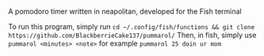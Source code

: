 A pomodoro timer written in neapolitan, developed for the Fish terminal

To run this program, simply run
`cd ~/.config/fish/functions && git clone https://github.com/BlackberrieCake137/pummarol/`
Then, in fish, simply use
`pummarol <minutes> <note>`
for example
`pummarol 25 doin ur mom`
